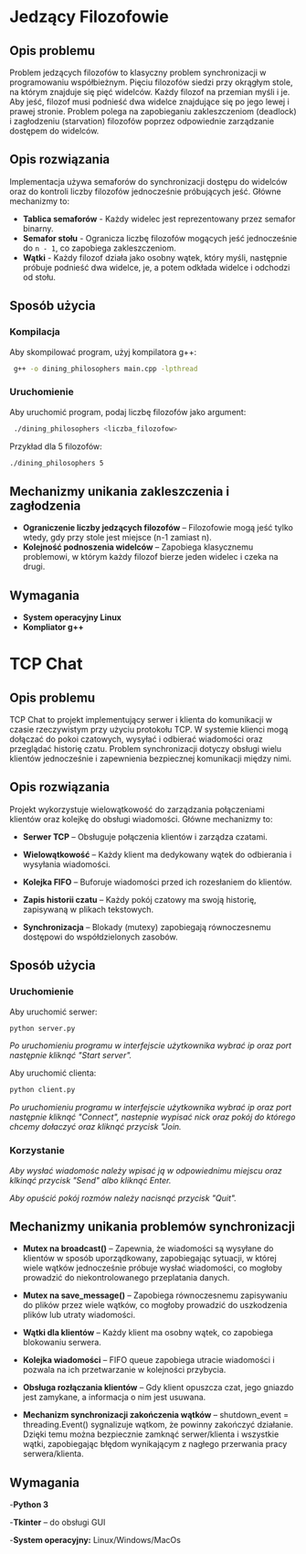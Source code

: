 # Jedzący Filozofowie

## Opis problemu

Problem jedzących filozofów to klasyczny problem synchronizacji w programowaniu współbieżnym. Pięciu filozofów siedzi przy okrągłym stole, na którym znajduje się pięć widelców. Każdy filozof na przemian myśli i je. Aby jeść, filozof musi podnieść dwa widelce znajdujące się po jego lewej i prawej stronie. Problem polega na zapobieganiu zakleszczeniom (deadlock) i zagłodzeniu (starvation) filozofów poprzez odpowiednie zarządzanie dostępem do widelców.

## Opis rozwiązania

Implementacja używa semaforów do synchronizacji dostępu do widelców oraz do kontroli liczby filozofów jednocześnie próbujących jeść. Główne mechanizmy to:

- **Tablica semaforów** - Każdy widelec jest reprezentowany przez semafor binarny.
- **Semafor stołu** - Ogranicza liczbę filozofów mogących jeść jednocześnie do `n - 1`, co zapobiega zakleszczeniom.
- **Wątki** - Każdy filozof działa jako osobny wątek, który myśli, następnie próbuje podnieść dwa widelce, je, a potem odkłada widelce i odchodzi od stołu.

## Sposób użycia

### Kompilacja

Aby skompilować program, użyj kompilatora g++:

```sh
 g++ -o dining_philosophers main.cpp -lpthread
```

### Uruchomienie

Aby uruchomić program, podaj liczbę filozofów jako argument:

```sh
 ./dining_philosophers <liczba_filozofow>
```

Przykład dla 5 filozofów:

```sh
./dining_philosophers 5
```

## Mechanizmy unikania zakleszczenia i zagłodzenia

- **Ograniczenie liczby jedzących filozofów** – Filozofowie mogą jeść tylko wtedy, gdy przy stole jest miejsce (n-1 zamiast n).
- **Kolejność podnoszenia widelców** – Zapobiega klasycznemu problemowi, w którym każdy filozof bierze jeden widelec i czeka na drugi.

## Wymagania
- **System operacyjny Linux**
- **Kompliator g++**

# TCP Chat

## Opis problemu

TCP Chat to projekt implementujący serwer i klienta do komunikacji w czasie rzeczywistym przy użyciu protokołu TCP. W systemie klienci mogą dołączać do pokoi czatowych, wysyłać i odbierać wiadomości oraz przeglądać historię czatu. Problem synchronizacji dotyczy obsługi wielu klientów jednocześnie i zapewnienia bezpiecznej komunikacji między nimi.

## Opis rozwiązania

Projekt wykorzystuje wielowątkowość do zarządzania połączeniami klientów oraz kolejkę do obsługi wiadomości. Główne mechanizmy to:

- **Serwer TCP** – Obsługuje połączenia klientów i zarządza czatami.

- **Wielowątkowość** – Każdy klient ma dedykowany wątek do odbierania i wysyłania wiadomości.

- **Kolejka FIFO** – Buforuje wiadomości przed ich rozesłaniem do klientów.

- **Zapis historii czatu** – Każdy pokój czatowy ma swoją historię, zapisywaną w plikach tekstowych.

- **Synchronizacja** – Blokady (mutexy) zapobiegają równoczesnemu dostępowi do współdzielonych zasobów.


## Sposób użycia

### Uruchomienie

Aby uruchomić serwer:

```sh
python server.py
```
*Po uruchomieniu programu w interfejscie użytkownika wybrać ip oraz port następnie kliknąć "Start server".*

Aby uruchomić clienta:

```sh
python client.py
```

*Po uruchomieniu programu w interfejscie użytkownika wybrać ip oraz port następnie kliknąć "Connect", nastepnie wypisać nick oraz pokój do którego chcemy dołaczyć oraz kliknąć przycisk "Join.*

### Korzystanie 

*Aby wysłać wiadomośc należy wpisać ją w odpowiednimu miejscu oraz klkinąć przycisk "Send" albo kliknąć Enter.*

*Aby opuścić pokój rozmów należy nacisnąć przycisk "Quit".*

## Mechanizmy unikania problemów synchronizacji

- **Mutex na broadcast()** – Zapewnia, że wiadomości są wysyłane do klientów w sposób uporządkowany, zapobiegając sytuacji, w której wiele wątków jednocześnie próbuje wysłać wiadomości, co mogłoby prowadzić do niekontrolowanego przeplatania danych.

- **Mutex na save_message()** – Zapobiega równoczesnemu zapisywaniu do plików przez wiele wątków, co mogłoby prowadzić do uszkodzenia plików lub utraty wiadomości.

- **Wątki dla klientów** – Każdy klient ma osobny wątek, co zapobiega blokowaniu serwera.

- **Kolejka wiadomości** – FIFO queue zapobiega utracie wiadomości i pozwala na ich przetwarzanie w kolejności przybycia.

- **Obsługa rozłączania klientów** – Gdy klient opuszcza czat, jego gniazdo jest zamykane, a informacja o nim jest usuwana.

- **Mechanizm synchronizacji zakończenia wątków** – shutdown_event = threading.Event() sygnalizuje wątkom, że powinny zakończyć działanie. Dzięki temu można bezpiecznie zamknąć serwer/klienta i wszystkie wątki, zapobiegając błędom wynikającym z nagłego przerwania pracy serwera/klienta.

## Wymagania
-**Python 3**

-**Tkinter** – do obsługi GUI

-**System operacyjny:** Linux/Windows/MacOs
